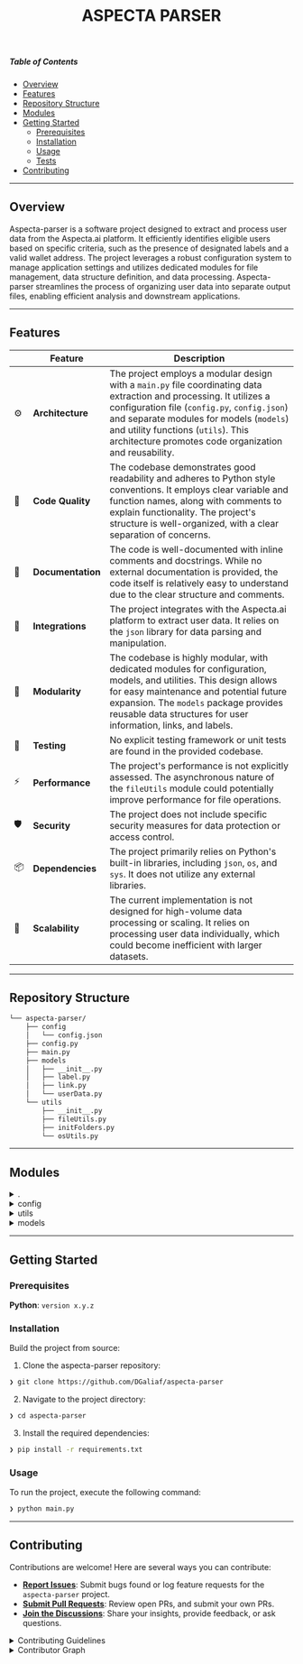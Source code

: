 <p align="center">
    <h1 align="center">ASPECTA PARSER</h1>
</p>

<br>

#####  Table of Contents

- [ Overview](#-overview)
- [ Features](#-features)
- [ Repository Structure](#-repository-structure)
- [ Modules](#-modules)
- [ Getting Started](#-getting-started)
    - [ Prerequisites](#-prerequisites)
    - [ Installation](#-installation)
    - [ Usage](#-usage)
    - [ Tests](#-tests)
- [ Contributing](#-contributing)
---

##  Overview

Aspecta-parser is a software project designed to extract and process user data from the Aspecta.ai platform. It efficiently identifies eligible users based on specific criteria, such as the presence of designated labels and a valid wallet address. The project leverages a robust configuration system to manage application settings and utilizes dedicated modules for file management, data structure definition, and data processing. Aspecta-parser streamlines the process of organizing user data into separate output files, enabling efficient analysis and downstream applications.

---

##  Features

|    |   Feature         | Description |
|----|-------------------|---------------------------------------------------------------|
| ⚙️  | **Architecture**  | The project employs a modular design with a `main.py` file coordinating data extraction and processing. It utilizes a configuration file (`config.py`, `config.json`) and separate modules for models (`models`) and utility functions (`utils`). This architecture promotes code organization and reusability. |
| 🔩 | **Code Quality**  | The codebase demonstrates good readability and adheres to Python style conventions. It employs clear variable and function names, along with comments to explain functionality. The project's structure is well-organized, with a clear separation of concerns. |
| 📄 | **Documentation** | The code is well-documented with inline comments and docstrings. While no external documentation is provided, the code itself is relatively easy to understand due to the clear structure and comments. |
| 🔌 | **Integrations**  | The project integrates with the Aspecta.ai platform to extract user data. It relies on the `json` library for data parsing and manipulation. |
| 🧩 | **Modularity**    | The codebase is highly modular, with dedicated modules for configuration, models, and utilities. This design allows for easy maintenance and potential future expansion. The `models` package provides reusable data structures for user information, links, and labels. |
| 🧪 | **Testing**       | No explicit testing framework or unit tests are found in the provided codebase. |
| ⚡️  | **Performance**   | The project's performance is not explicitly assessed. The asynchronous nature of the `fileUtils` module could potentially improve performance for file operations. |
| 🛡️ | **Security**      | The project does not include specific security measures for data protection or access control. |
| 📦 | **Dependencies**  | The project primarily relies on Python's built-in libraries, including `json`, `os`, and `sys`. It does not utilize any external libraries. |
| 🚀 | **Scalability**   | The current implementation is not designed for high-volume data processing or scaling. It relies on processing user data individually, which could become inefficient with larger datasets. |

---

##  Repository Structure

```sh
└── aspecta-parser/
    ├── config
    │   └── config.json
    ├── config.py
    ├── main.py
    ├── models
    │   ├── __init__.py
    │   ├── label.py
    │   ├── link.py
    │   └── userData.py
    └── utils
        ├── __init__.py
        ├── fileUtils.py
        ├── initFolders.py
        └── osUtils.py
```

---

##  Modules

<details closed><summary>.</summary>

| File | Summary |
| --- | --- |
| [config.py](https://github.com/DGaliaf/aspecta-parser/blob/main/config.py) | The `config.py` file serves as the central configuration manager for the repository. It loads environment variables and reads a JSON configuration file to provide access to application-wide settings. This file enables flexible customization of the applications behavior and ensures consistency across different environments. |
| [main.py](https://github.com/DGaliaf/aspecta-parser/blob/main/main.py) | The `main.py` file is the core component of the AspectaParser repository, responsible for extracting and processing user data from the Aspecta.ai platform. It utilizes the `config.py`, `models` and `utils` modules to define the parsing logic, manage configuration settings, define data structures, and provide utility functions for file manipulation and directory initialization. The script iterates through a list of users, extracting their profile information, identifying eligible users based on specified criteria, and organizing the data into separate output files. |

</details>

<details closed><summary>config</summary>

| File | Summary |
| --- | --- |
| [config.json](https://github.com/DGaliaf/aspecta-parser/blob/main/config/config.json) | The `config.json` file defines the directory structure and file names for storing user data and output results within the `aspecta-parser` repository. It specifies the locations of files containing user information to be parsed, parsed user data, and output files categorized as eligible and not eligible based on the parsing process. |

</details>

<details closed><summary>utils</summary>

| File | Summary |
| --- | --- |
| [initFolders.py](https://github.com/DGaliaf/aspecta-parser/blob/main/utils/initFolders.py) | This module initializes directories and files necessary for the applications operation. It utilizes configuration settings from the `config.py` file to create user and output directories. The module leverages the `osUtils` module for directory and file manipulation. These initialized directories are then used to store data for user information and processed results. |
| [fileUtils.py](https://github.com/DGaliaf/aspecta-parser/blob/main/utils/fileUtils.py) | The `fileUtils.py` module provides a collection of asynchronous and synchronous file manipulation functions. It enables reading, writing, and deleting lines within files, and checking if a specific line exists within a file. This module is essential for managing data persistence within the `aspecta-parser` repository, facilitating interactions with files across various modules. |
| [osUtils.py](https://github.com/DGaliaf/aspecta-parser/blob/main/utils/osUtils.py) | The `osUtils.py` module provides utilities for interacting with the file system, including checking for the existence of directories and files, and creating new directories and files. These functions streamline file system operations within the `aspecta-parser` repository, ensuring a consistent and efficient approach to file management across various components. |

</details>

<details closed><summary>models</summary>

| File | Summary |
| --- | --- |
| [link.py](https://github.com/DGaliaf/aspecta-parser/blob/main/models/link.py) | The `Link` class within the `models` package of the `aspecta-parser` repository defines a simple data structure to represent a hyperlink. It encapsulates a links name and its corresponding URL, providing a convenient way to manage and access this information within the application. |
| [label.py](https://github.com/DGaliaf/aspecta-parser/blob/main/models/label.py) | The `Label` class in the `aspecta-parser` repository defines a label object, characterized by a unique name. This class serves as a fundamental building block for representing and managing labels within the applications data structures, facilitating label-based analysis and organization. |
| [userData.py](https://github.com/DGaliaf/aspecta-parser/blob/main/models/userData.py) | The UserData class represents a user in the repositorys architecture. It stores a users name, wallet address, links, and labels. It defines a method to check if a user is eligible based on the presence of specific labels, a valid wallet address, and a link. |

</details>

---

##  Getting Started

###  Prerequisites

**Python**: `version x.y.z`

###  Installation

Build the project from source:

1. Clone the aspecta-parser repository:
```sh
❯ git clone https://github.com/DGaliaf/aspecta-parser
```

2. Navigate to the project directory:
```sh
❯ cd aspecta-parser
```

3. Install the required dependencies:
```sh
❯ pip install -r requirements.txt
```

###  Usage

To run the project, execute the following command:

```sh
❯ python main.py
```

---

##  Contributing

Contributions are welcome! Here are several ways you can contribute:

- **[Report Issues](https://github.com/DGaliaf/aspecta-parser/issues)**: Submit bugs found or log feature requests for the `aspecta-parser` project.
- **[Submit Pull Requests](https://github.com/DGaliaf/aspecta-parser/blob/main/CONTRIBUTING.md)**: Review open PRs, and submit your own PRs.
- **[Join the Discussions](https://github.com/DGaliaf/aspecta-parser/discussions)**: Share your insights, provide feedback, or ask questions.

<details closed>
<summary>Contributing Guidelines</summary>

1. **Fork the Repository**: Start by forking the project repository to your github account.
2. **Clone Locally**: Clone the forked repository to your local machine using a git client.
   ```sh
   git clone https://github.com/DGaliaf/aspecta-parser
   ```
3. **Create a New Branch**: Always work on a new branch, giving it a descriptive name.
   ```sh
   git checkout -b new-feature-x
   ```
4. **Make Your Changes**: Develop and test your changes locally.
5. **Commit Your Changes**: Commit with a clear message describing your updates.
   ```sh
   git commit -m 'Implemented new feature x.'
   ```
6. **Push to github**: Push the changes to your forked repository.
   ```sh
   git push origin new-feature-x
   ```
7. **Submit a Pull Request**: Create a PR against the original project repository. Clearly describe the changes and their motivations.
8. **Review**: Once your PR is reviewed and approved, it will be merged into the main branch. Congratulations on your contribution!
</details>

<details closed>
<summary>Contributor Graph</summary>
<br>
<p align="left">
   <a href="https://github.com{/DGaliaf/aspecta-parser/}graphs/contributors">
      <img src="https://contrib.rocks/image?repo=DGaliaf/aspecta-parser">
   </a>
</p>
</details>
